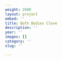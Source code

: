 ```yaml
---
weight: 2600
layout: project
embed: ''
title: Both Bodies Clove
description: ''
year: ''
images: []
category: ''
slug: ''

---
```

